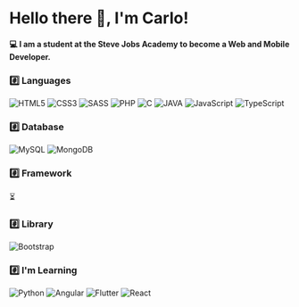 <!--
**CarloDev15/CarloDev15** is a ✨ _special_ ✨ repository because its `README.md` (this file) appears on your GitHub profile.
Here are some ideas to get you started:
- 🔭 I’m currently working on ...
- 🌱 I’m currently learning ...
- 👯 I’m looking to collaborate on ...
- 🤔 I’m looking for help with ...
- 💬 Ask me about ...
- 📫 How to reach me: ...
- 😄 Pronouns: ...
- ⚡ Fun fact: ...
-->

# Hello there 👋, I'm Carlo!

#### 💻 I am a student at the Steve Jobs Academy to become a Web and Mobile Developer.

### #️⃣ Languages 
![HTML5](https://img.shields.io/badge/-HTML5-E34F26.svg?style=for-the-badge&logo=html5&logoColor=ffffff) ![CSS3](https://img.shields.io/badge/-CSS3-1572B6.svg?style=for-the-badge&logo=css3)  ![SASS](https://img.shields.io/badge/Sass-CC6699?style=for-the-badge&logo=sass&logoColor=white)  ![PHP](https://img.shields.io/badge/PHP-777BB4?style=for-the-badge&logo=php&logoColor=white)  ![C](https://img.shields.io/badge/C-00599C?style=for-the-badge&logo=c&logoColor=white)  ![JAVA](https://img.shields.io/badge/-Java-ea2d2f?style=for-the-badge&logo=java&logoColor=white)  ![JavaScript](https://img.shields.io/badge/JavaScript-F7DF1E?style=for-the-badge&logo=javascript&logoColor=black)  ![TypeScript](https://img.shields.io/badge/TypeScript-007ACC?style=for-the-badge&logo=typescript&logoColor=white) 

### #️⃣ Database
![MySQL](https://img.shields.io/badge/-MySQL-4479A1?style=for-the-badge&logo=mysql&logoColor=ffffff) ![MongoDB](https://img.shields.io/badge/MongoDB-4EA94B?style=for-the-badge&logo=mongodb&logoColor=white)

### #️⃣ Framework
⏳

### #️⃣ Library
![Bootstrap](https://img.shields.io/badge/-Bootstrap-563D7C.svg?style=for-the-badge&logo=bootstrap&logoColor=white)

### #️⃣ I'm Learning
![Python](https://img.shields.io/badge/Python-FFD43B?style=for-the-badge&logo=python&logoColor=blue)  ![Angular](https://img.shields.io/badge/Angular-DD0031?style=for-the-badge&logo=angular&logoColor=white)  ![Flutter](https://img.shields.io/badge/Flutter-02569B?style=for-the-badge&logo=flutter&logoColor=white)  ![React](https://img.shields.io/badge/React-20232A?style=for-the-badge&logo=react&logoColor=61DAFB)
